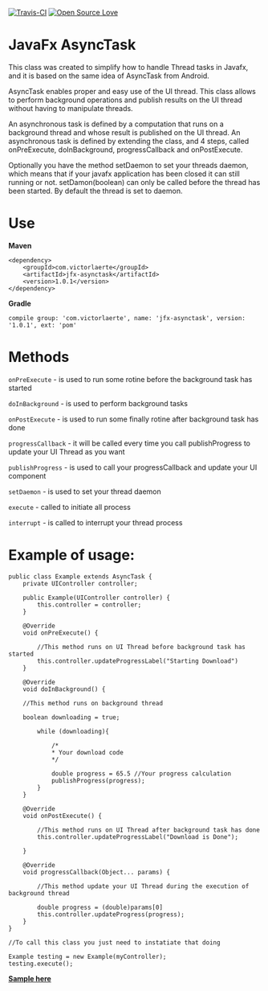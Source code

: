 [![Travis-CI](https://travis-ci.org/victorlaerte/javafx-asynctask.svg?branch=master)](https://github.com/victorlaerte/javafx-asynctask)
[![Open Source Love](https://badges.frapsoft.com/os/v1/open-source.svg?v=103)](https://github.com/ellerbrock/open-source-badge/)

JavaFx AsyncTask
=========

This class was created to simplify how to handle Thread tasks in Javafx, and it is based on the same idea of AsyncTask from Android.

AsyncTask enables proper and easy use of the UI thread. This class allows to perform background operations and publish results on the UI thread without having to manipulate threads.

An asynchronous task is defined by a computation that runs on a background thread and whose result is published on the UI thread. An asynchronous task is defined by extending the class, and 4 steps, called onPreExecute, doInBackground, progressCallback and onPostExecute.

Optionally you have the method setDaemon to set your threads daemon, which means that if your javafx application has been closed it can still running or not. setDamon(boolean) can only be called before the thread has been started. By default the thread is set to daemon.

Use
=========
**Maven**
```
<dependency>
    <groupId>com.victorlaerte</groupId>
    <artifactId>jfx-asynctask</artifactId>
    <version>1.0.1</version>
</dependency>
```
**Gradle**
```
compile group: 'com.victorlaerte', name: 'jfx-asynctask', version: '1.0.1', ext: 'pom'
```

Methods
=========

```onPreExecute``` - is used to run some rotine before the background task has started

```doInBackground``` - is used to perform background tasks

```onPostExecute``` - is used to run some finally rotine after background task has done

```progressCallback``` - it will be called every time you call publishProgress to update your UI Thread as you want

```publishProgress``` - is used to call your progressCallback and update your UI component

```setDaemon``` - is used to set your thread daemon

```execute``` - called to initiate all process

```interrupt``` - is called to interrupt your thread process

Example of usage: 
=========

    public class Example extends AsyncTask {
        private UIController controller;
    
        public Example(UIController controller) {
            this.controller = controller;
        }
    
        @Override
        void onPreExecute() {
        
            //This method runs on UI Thread before background task has started
            this.controller.updateProgressLabel("Starting Download")
        }

        @Override
        void doInBackground() {
    
        //This method runs on background thread
        
        boolean downloading = true;
        
            while (downloading){
            
                /*
                * Your download code
                */
                
                double progress = 65.5 //Your progress calculation 
                publishProgress(progress);
            }
        }

        @Override
        void onPostExecute() {
    
            //This method runs on UI Thread after background task has done
            this.controller.updateProgressLabel("Download is Done");
    
        }

        @Override
        void progressCallback(Object... params) {
        
            //This method update your UI Thread during the execution of background thread
            
            double progress = (double)params[0]
            this.controller.updateProgress(progress);
        }
    }

    //To call this class you just need to instatiate that doing 
    
    Example testing = new Example(myController);
    testing.execute();

[**Sample here**](https://github.com/victorlaerte/javafx-asynctask/tree/master/sample)
